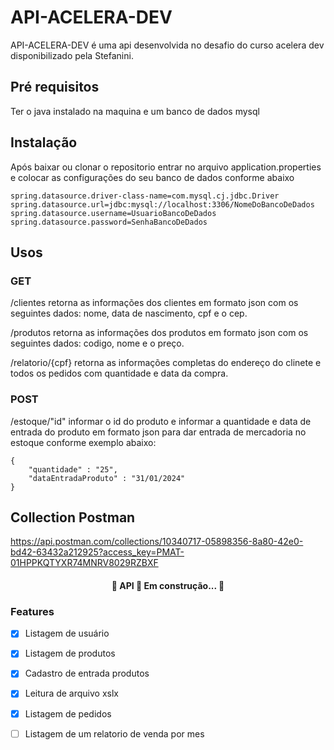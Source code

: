 # API-ACELERA-DEV  

API-ACELERA-DEV é uma api desenvolvida no desafio do curso acelera dev disponibilizado pela Stefanini.

## Pré requisitos
Ter o java instalado na maquina e um banco de dados mysql

## Instalação
Após baixar ou clonar o repositorio entrar no arquivo application.properties e colocar as configurações do seu banco de dados conforme abaixo
```
spring.datasource.driver-class-name=com.mysql.cj.jdbc.Driver
spring.datasource.url=jdbc:mysql://localhost:3306/NomeDoBancoDeDados
spring.datasource.username=UsuarioBancoDeDados
spring.datasource.password=SenhaBancoDeDados
```

## Usos

### GET
/clientes retorna as informações dos clientes em formato json com os seguintes dados: nome, data de nascimento, cpf e o cep.

/produtos retorna as informações dos produtos em formato json com os seguintes dados: codigo, nome e  o preço.

/relatorio/{cpf} retorna as informações completas do endereço do clinete e todos os pedidos com quantidade e data da compra.


### POST
/estoque/"id" informar o id do produto e informar a quantidade e data de entrada do produto em formato json para dar entrada de mercadoria no estoque conforme exemplo abaixo:

```
{
    "quantidade" : "25",
    "dataEntradaProduto" : "31/01/2024"
}
```
## Collection Postman

https://api.postman.com/collections/10340717-05898356-8a80-42e0-bd42-63432a212925?access_key=PMAT-01HPPKQTYXR74MNRV8029RZBXF

<h4 align="center"> 
	🚧  API 🚀 Em construção...  🚧
</h4>

### Features

- [x] Listagem de usuário
- [x] Listagem de produtos
- [x] Cadastro de entrada produtos
- [x] Leitura de arquivo xslx
- [x] Listagem de pedidos
- [ ] Listagem de um relatorio de venda por mes

